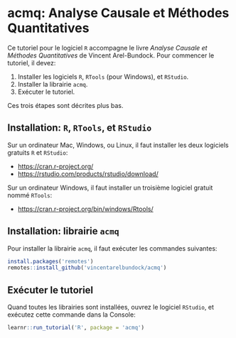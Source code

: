 # acmq: Analyse Causale et Méthodes Quantitatives

Ce tutoriel pour le logiciel `R` accompagne le livre *Analyse Causale et Méthodes Quantitatives* de Vincent Arel-Bundock. Pour commencer le tutoriel, il devez:

1. Installer les logiciels `R`, `RTools` (pour Windows), et `RStudio`.
2. Installer la librairie `acmq`.
3. Exécuter le tutoriel.

Ces trois étapes sont décrites plus bas.

## Installation: `R`, `RTools`, et `RStudio`

Sur un ordinateur Mac, Windows, ou Linux, il faut installer les deux logiciels gratuits `R` et `RStudio`:

* https://cran.r-project.org/
* https://rstudio.com/products/rstudio/download/

Sur un ordinateur Windows, il faut installer un troisième logiciel gratuit nommé `RTools`:

* https://cran.r-project.org/bin/windows/Rtools/

## Installation: librairie `acmq`

Pour installer la librairie `acmq`, il faut exécuter les commandes suivantes:

```r
install.packages('remotes')
remotes::install_github('vincentarelbundock/acmq')
```

## Exécuter le tutoriel

Quand toutes les librairies sont installées, ouvrez le logiciel `RStudio`, et exécutez cette commande dans la Console:

```r
learnr::run_tutorial('R', package = 'acmq')
```
